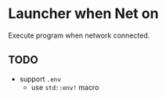 # Launcher when Net on
Execute program when network connected.

## TODO
- support `.env`
  - use `std::env!` macro
